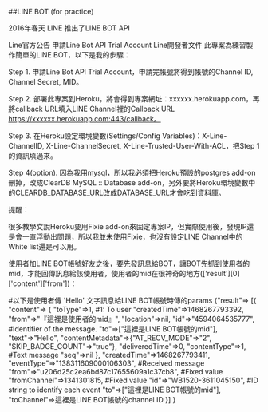 ##LINE BOT (for practice)

2016年春天 LINE 推出了LINE BOT API

Line官方公告
申請Line Bot API Trial Account
Line開發者文件
此專案為練習製作簡單的LINE BOT，以下是我的步驟：

Step 1. 申請Line Bot API Trial Account，申請完帳號將得到帳號的Channel ID, Channel Secret, MID。

Step 2. 部署此專案到Heroku，將會得到專案網址：xxxxxx.herokuapp.com，再將callback URL填入LINE Channel裡的Callback URL https://xxxxxx.herokuapp.com:443/callback。

Step 3. 在Heroku設定環境變數(Settings/Config Variables)：X-Line-ChannelID, X-Line-ChannelSecret, X-Line-Trusted-User-With-ACL，把Step 1的資訊填過來。

Step 4(option). 因為我用mysql，所以我必須把Heroku預設的postgres add-on刪掉，改成ClearDB MySQL :: Database add-on，另外要將Heroku環境變數中的CLEARDB_DATABASE_URL改成DATABASE_URL才會吃到資料庫。

提醒：

很多教學文說Heroku要用Fixie add-on來固定專案IP，但實際使用後，發現IP還是會一直浮動出問題，所以我並未使用Fixie，也沒有設定LINE Channel中的White list還是可以用。

使用者加LINE BOT帳號好友之後，要先發訊息給BOT，讓BOT先抓到使用者的mid，才能回傳訊息給該使用者，使用者的mid在很神奇的地方(['result'][0]['content']['from'])：

#以下是使用者傳 'Hello' 文字訊息給LINE BOT帳號時傳的params
{"result"=>
  [{
    "content"=>
    {
      "toType"=>1, #1: To user
      "createdTime"=>1468267793392,
      "from"=>"『這裡是使用者的mid』",
      "location"=>nil,
      "id"=>"4594064535777", #Identifier of the message.
      "to"=>["這裡是LINE BOT帳號的mid"],
      "text"=>"Hello",
      "contentMetadata"=>{"AT_RECV_MODE"=>"2", "SKIP_BADGE_COUNT"=>"true"},
      "deliveredTime"=>0,
      "contentType"=>1, #Text message
      "seq"=>nil
    },
    "createdTime"=>1468267793411,
    "eventType"=>"138311609000106303", #Received message
    "from"=>"u206d25c2ea6bd87c17655609a1c37cb8", #Fixed value
    "fromChannel"=>1341301815, #Fixed value
    "id"=>"WB1520-3611045150", #ID string to identify each event
    "to"=>["這裡是LINE BOT帳號的mid"],
    "toChannel"=>這裡是LINE BOT帳號的channel ID
  }]
 }
